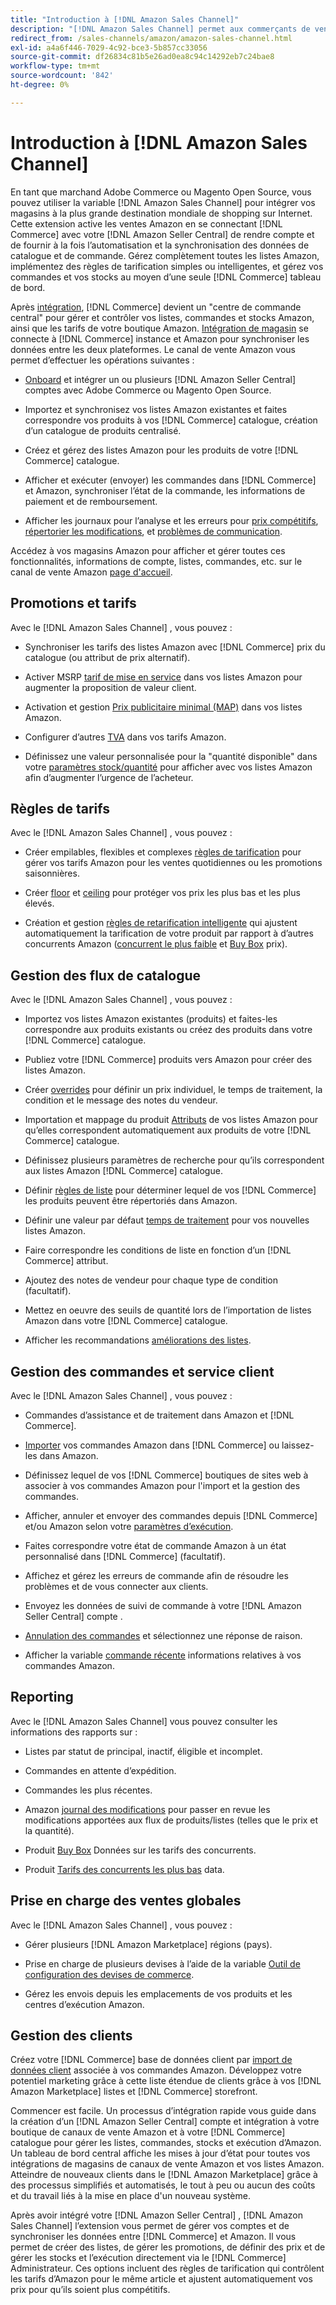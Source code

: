 ```yaml
---
title: "Introduction à [!DNL Amazon Sales Channel]"
description: "[!DNL Amazon Sales Channel] permet aux commerçants de vendre facilement des produits dans la variable [!DNL Amazon Marketplace]."
redirect_from: /sales-channels/amazon/amazon-sales-channel.html
exl-id: a4a6f446-7029-4c92-bce3-5b857cc33056
source-git-commit: df26834c81b5e26ad0ea8c94c14292eb7c24bae8
workflow-type: tm+mt
source-wordcount: '842'
ht-degree: 0%

---
```


# Introduction à [!DNL Amazon Sales Channel]

En tant que marchand Adobe Commerce ou Magento Open Source, vous pouvez utiliser la variable [!DNL Amazon Sales Channel] pour intégrer vos magasins à la plus grande destination mondiale de shopping sur Internet. Cette extension active les ventes Amazon en se connectant [!DNL Commerce] avec votre [!DNL Amazon Seller Central] de rendre compte et de fournir à la fois l’automatisation et la synchronisation des données de catalogue et de commande. Gérez complètement toutes les listes Amazon, implémentez des règles de tarification simples ou intelligentes, et gérez vos commandes et vos stocks au moyen d’une seule [!DNL Commerce] tableau de bord.

Après [intégration](./amazon-onboarding-home.md), [!DNL Commerce] devient un &quot;centre de commande central&quot; pour gérer et contrôler vos listes, commandes et stocks Amazon, ainsi que les tarifs de votre boutique Amazon. [Intégration de magasin](./store-integration.md) se connecte à [!DNL Commerce] instance et Amazon pour synchroniser les données entre les deux plateformes. Le canal de vente Amazon vous permet d’effectuer les opérations suivantes :

- [Onboard](./amazon-onboarding-home.md) et intégrer un ou plusieurs [!DNL Amazon Seller Central] comptes avec Adobe Commerce ou Magento Open Source.

- Importez et synchronisez vos listes Amazon existantes et faites correspondre vos produits à vos [!DNL Commerce] catalogue, création d’un catalogue de produits centralisé.

- Créez et gérez des listes Amazon pour les produits de votre [!DNL Commerce] catalogue.

- Afficher et exécuter (envoyer) les commandes dans [!DNL Commerce] et Amazon, synchroniser l’état de la commande, les informations de paiement et de remboursement.

- Afficher les journaux pour l’analyse et les erreurs pour [prix compétitifs](./competitive-price-analysis.md), [répertorier les modifications](./listing-changes-log.md), et [problèmes de communication](./communication-errors-log.md).

Accédez à vos magasins Amazon pour afficher et gérer toutes ces fonctionnalités, informations de compte, listes, commandes, etc. sur le canal de vente Amazon [page d&#39;accueil](./amazon-sales-channel-home.md).

## Promotions et tarifs

Avec le [!DNL Amazon Sales Channel] , vous pouvez :

- Synchroniser les tarifs des listes Amazon avec [!DNL Commerce] prix du catalogue (ou attribut de prix alternatif).

- Activer MSRP [tarif de mise en service](./listing-price.md#configure-listing-price-settings) dans vos listes Amazon pour augmenter la proposition de valeur client.

- Activation et gestion [Prix publicitaire minimal (MAP)](./listing-price.md#configure-listing-price-settings) dans vos listes Amazon.

- Configurer d’autres [TVA](./listing-price.md#configure-listing-price-settings) dans vos tarifs Amazon.

- Définissez une valeur personnalisée pour la &quot;quantité disponible&quot; dans votre [paramètres stock/quantité](./stock-quantity.md#configure-stock--quantity-settings) pour afficher avec vos listes Amazon afin d’augmenter l’urgence de l’acheteur.

## Règles de tarifs

Avec le [!DNL Amazon Sales Channel] , vous pouvez :

- Créer empilables, flexibles et complexes [règles de tarification](./pricing-products.md) pour gérer vos tarifs Amazon pour les ventes quotidiennes ou les promotions saisonnières.

- Créer [floor](./floor-price.md) et [ceiling](./optional-ceiling-price.md) pour protéger vos prix les plus bas et les plus élevés.

- Création et gestion [règles de retarification intelligente](./intelligent-repricing-rules.md) qui ajustent automatiquement la tarification de votre produit par rapport à d’autres concurrents Amazon ([concurrent le plus faible](./lowest-competitor-pricing.md) et [Buy Box](./buy-box-competitor-pricing.md) prix).

## Gestion des flux de catalogue

Avec le [!DNL Amazon Sales Channel] , vous pouvez :

- Importez vos listes Amazon existantes (produits) et faites-les correspondre aux produits existants ou créez des produits dans votre [!DNL Commerce] catalogue.

- Publiez votre [!DNL Commerce] produits vers Amazon pour créer des listes Amazon.

- Créer [overrides](./creating-editing-overrides.md) pour définir un prix individuel, le temps de traitement, la condition et le message des notes du vendeur.

- Importation et mappage du produit [Attributs](./attributes-view.md) de vos listes Amazon pour qu’elles correspondent automatiquement aux produits de votre [!DNL Commerce] catalogue.

- Définissez plusieurs paramètres de recherche pour qu’ils correspondent aux listes Amazon [!DNL Commerce] catalogue.

- Définir [règles de liste](./listing-rules.md) pour déterminer lequel de vos [!DNL Commerce] les produits peuvent être répertoriés dans Amazon.

- Définir une valeur par défaut [temps de traitement](./product-listing-actions.md) pour vos nouvelles listes Amazon.

- Faire correspondre les conditions de liste en fonction d’un [!DNL Commerce] attribut.

- Ajoutez des notes de vendeur pour chaque type de condition (facultatif).

- Mettez en oeuvre des seuils de quantité lors de l’importation de listes Amazon dans votre [!DNL Commerce] catalogue.

- Afficher les recommandations [améliorations des listes](./listing-improvements.md).

## Gestion des commandes et service client

Avec le [!DNL Amazon Sales Channel] , vous pouvez :

- Commandes d’assistance et de traitement dans Amazon et [!DNL Commerce].

- [Importer](./order-settings.md#configure-order-settings) vos commandes Amazon dans [!DNL Commerce] ou laissez-les dans Amazon.

- Définissez lequel de vos [!DNL Commerce] boutiques de sites web à associer à vos commandes Amazon pour l&#39;import et la gestion des commandes.

- Afficher, annuler et envoyer des commandes depuis [!DNL Commerce] et/ou Amazon selon votre [paramètres d’exécution](./fulfilled-by.md).

- Faites correspondre votre état de commande Amazon à un état personnalisé dans [!DNL Commerce] (facultatif).

- Affichez et gérez les erreurs de commande afin de résoudre les problèmes et de vous connecter aux clients.

- Envoyez les données de suivi de commande à votre [!DNL Amazon Seller Central] compte .

- [Annulation des commandes](./cancel-unshipped-order.md) et sélectionnez une réponse de raison.

- Afficher la variable [commande récente](./amazon-store-dashboard.md) informations relatives à vos commandes Amazon.

## Reporting

Avec le [!DNL Amazon Sales Channel] vous pouvez consulter les informations des rapports sur :

- Listes par statut de principal, inactif, éligible et incomplet.

- Commandes en attente d’expédition.

- Commandes les plus récentes.

- Amazon [journal des modifications](./listing-changes-log.md) pour passer en revue les modifications apportées aux flux de produits/listes (telles que le prix et la quantité).

- Produit [Buy Box](./buy-box-competitor-pricing.md) Données sur les tarifs des concurrents.

- Produit [Tarifs des concurrents les plus bas](./lowest-competitor-pricing.md) data.

## Prise en charge des ventes globales

Avec le [!DNL Amazon Sales Channel] , vous pouvez :

- Gérer plusieurs [!DNL Amazon Marketplace] régions (pays).

- Prise en charge de plusieurs devises à l’aide de la variable [Outil de configuration des devises de commerce](https://experienceleague.adobe.com/docs/commerce-admin/stores-sales/site-store/currency/currency-configuration.html).

- Gérez les envois depuis les emplacements de vos produits et les centres d’exécution Amazon.

## Gestion des clients

Créez votre [!DNL Commerce] base de données client par [import de données client](./order-settings.md#configure-order-settings) associée à vos commandes Amazon. Développez votre potentiel marketing grâce à cette liste étendue de clients grâce à vos [!DNL Amazon Marketplace] listes et [!DNL Commerce] storefront.


Commencer est facile. Un processus d’intégration rapide vous guide dans la création d’un [!DNL Amazon Seller Central] compte et intégration à votre boutique de canaux de vente Amazon et à votre [!DNL Commerce] catalogue pour gérer les listes, commandes, stocks et exécution d’Amazon. Un tableau de bord central affiche les mises à jour d’état pour toutes vos intégrations de magasins de canaux de vente Amazon et vos listes Amazon. Atteindre de nouveaux clients dans le [!DNL Amazon Marketplace] grâce à des processus simplifiés et automatisés, le tout à peu ou aucun des coûts et du travail liés à la mise en place d&#39;un nouveau système.

Après avoir intégré votre [!DNL Amazon Seller Central] , [!DNL Amazon Sales Channel] l’extension vous permet de gérer vos comptes et de synchroniser les données entre [!DNL Commerce] et Amazon. Il vous permet de créer des listes, de gérer les promotions, de définir des prix et de gérer les stocks et l’exécution directement via le [!DNL Commerce] Administrateur. Ces options incluent des règles de tarification qui contrôlent les tarifs d’Amazon pour le même article et ajustent automatiquement vos prix pour qu’ils soient plus compétitifs.


